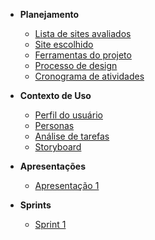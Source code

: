 - **Planejamento**

  - [Lista de sites avaliados](docs/planejamento/lista_sites.md)
  - [Site escolhido](docs/planejamento/site.md)
  - [Ferramentas do projeto](docs/planejamento/ferramentas.md)
  - [Processo de design](docs/planejamento/processos_design.md)
  - [Cronograma de atividades](docs/planejamento/cronograma.md)

- **Contexto de Uso**

  - [Perfil do usuário](docs/contexto_uso/perfil_usuario.md)
  - [Personas](docs/contexto_uso/personas.md)
  - [Análise de tarefas](docs/contexto_uso/analise_tarefas.md)
  - [Storyboard](docs/contexto_uso/storyboard.md)

- **Apresentações**

  - [Apresentação 1](docs/apresentacoes/apresentacao1.md)

- **Sprints**

  - [Sprint 1](docs/sprint/healtcheck.md)
